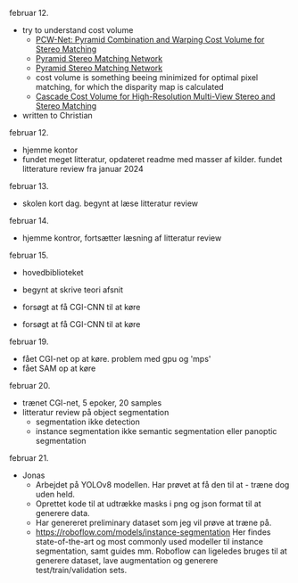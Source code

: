 februar 12. 
- try to understand cost volume
    - [PCW-Net: Pyramid Combination and Warping Cost Volume for Stereo Matching](https://www.ecva.net/papers/eccv_2022/papers_ECCV/papers/136920280.pdf?fbclid=IwAR1Jf6T8083eKrVd9HBSJO58xv1jI1to0puJ6w7bAdhz_3cUXs2acpH8JcY)
    - [Pyramid Stereo Matching Network](https://arxiv.org/pdf/1803.08669.pdf)
    - [Pyramid Stereo Matching Network](https://github.com/JiaRenChang/PSMNet/tree/master)
    - cost volume is something beeing minimized for optimal pixel matching, for which the disparity map is calculated
    - [Cascade Cost Volume for High-Resolution Multi-View Stereo and Stereo Matching](https://arxiv.org/pdf/1912.06378.pdf)
- written to Christian

februar 12.
- hjemme kontor
- fundet meget litteratur, opdateret readme med masser af kilder. fundet litterature review fra januar 2024

februar 13.
- skolen kort dag. begynt at læse litteratur review

februar 14.
- hjemme kontror, fortsætter læsning af litteratur review

februar 15.
- hovedbiblioteket
- begynt at skrive teori afsnit
- forsøgt at få CGI-CNN til at køre


- forsøgt at få CGI-CNN til at køre

februar 19.
- fået CGI-net op at køre. problem med gpu og 'mps'
- fået SAM op at køre

februar 20.
- trænet CGI-net, 5 epoker, 20 samples
- litteratur review på object segmentation
    - segmentation ikke detection
    - instance segmentation ikke semantic segmentation eller panoptic segmentation

februar 21.
- Jonas
    - Arbejdet på YOLOv8 modellen. Har prøvet at få den til at - træne dog uden held.
    - Oprettet kode til at udtrække masks i png og json format til at generere data.
    - Har genereret preliminary dataset som jeg vil prøve at træne på.
    - https://roboflow.com/models/instance-segmentation Her findes state-of-the-art og most commonly used modeller til instance segmentation, samt guides mm. Roboflow can ligeledes bruges til at generere dataset, lave augmentation og generere test/train/validation sets.

    